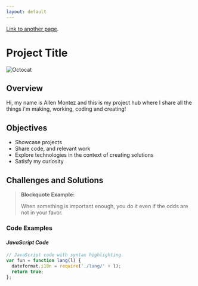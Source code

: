 ```yaml
---
layout: default
---
```


[Link to another page](./another-page.html).

# **Project Title**

![Octocat](https://github.githubassets.com/images/icons/emoji/octocat.png)

## **Overview**

Hi, my name is Allen Montez and this is my  project hub where I share all the things i'm making, working, coding and creating!

## **Objectives**

- Showcase projects 
- Share code, and relevant work 
- Explore technologies in the context of creating solutions 
- Satisfy my curiosity 

## **Challenges and Solutions**

> **Blockquote Example:**
>
> When something is important enough, you do it even if the odds are not in your favor.

### **Code Examples**

#### *JavaScript Code*

```js
// JavaScript code with syntax highlighting.
var fun = function lang(l) {
  dateformat.i18n = require('./lang/' + l);
  return true;
};
